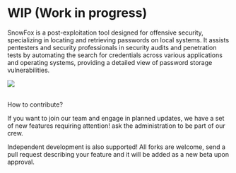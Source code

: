 # WIP (Work in progress)

SnowFox is a post-exploitation tool designed for offensive security, specializing in locating and retrieving passwords on local systems. It assists pentesters and security professionals in security audits and penetration tests by automating the search for credentials across various applications and operating systems, providing a detailed view of password storage vulnerabilities.


<img src="https://github.com/GabrielPrzybysz/snowfox/assets/45472156/d1261cf5-8312-49a9-83ba-5cf44605ac5b" style="max-width: 300px!important; height: auto;"/>

<br>
<br>

How to contribute?

If you want to join our team and engage in planned updates, we have a set of new features requiring attention! ask the administration to be part of our crew.

Independent development is also supported! All forks are welcome, send a pull request describing your feature and it will be added as a new beta upon approval.
